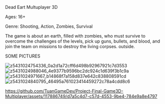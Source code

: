 Dead Eart Multuplayer 3D

Ages: 16+

Genre: Shooting, Action, Zombies, Survival

The game is about an earth, filled with zombies, who must survive to overcome the challenges of the levels, pick up guns, bullets, and blood, and join the team on missions to destroy the living corpses. outside.

SOME PICTURES

![z5431024754336_0a2d1a72cff6d498b92967921c7d3553](https://github.com/TuanGameDev/Project-Final-Game3D-Multiplayer/assets/117886749/953a52b3-1e9d-4fa0-a074-9c62a0cc52c3)
![z5431024988046_4e9377b9596bc2dc924c1d639f3b1c9a](https://github.com/TuanGameDev/Project-Final-Game3D-Multiplayer/assets/117886749/f4b34b4f-866a-49de-8371-bc246cfbb1f8)
![z5431024971667_b14868f7a158d837e642c838808591cd](https://github.com/TuanGameDev/Project-Final-Game3D-Multiplayer/assets/117886749/2458188e-ac5d-4587-8697-800a82c6258b)
![z5431024840795_46495a761023414459272c78a4cdd8c6](https://github.com/TuanGameDev/Project-Final-Game3D-Multiplayer/assets/117886749/444ce985-4ef2-49cb-b530-18e39100ae0d)

https://github.com/TuanGameDev/Project-Final-Game3D-Multiplayer/assets/117886749/d7a5c4d7-c57d-4553-9be4-784e9a8e4797

